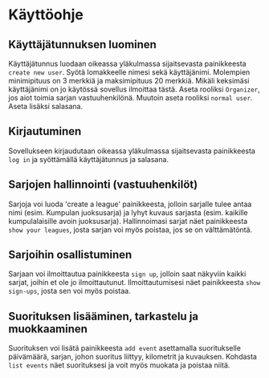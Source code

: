 # Käyttöohje
## Käyttäjätunnuksen luominen

Käyttäjätunnus luodaan oikeassa yläkulmassa sijaitsevasta painikkeesta `create new user`. Syötä lomakkeelle nimesi sekä käyttäjänimi.
Molempien minimipituus on 3 merkkiä ja maksimipituus 20 merkkiä. Mikäli keksimäsi käyttäjänimi on jo käytössä sovellus ilmoittaa tästä.
Aseta rooliksi `Organizer`, jos aiot toimia sarjan vastuuhenkilönä. Muutoin aseta rooliksi `normal user`. Aseta lisäksi salasana.

## Kirjautuminen 

Sovellukseen kirjaudutaan oikeassa yläkulmassa sijaitsevasta painikkeesta `log in` ja syöttämällä käyttäjätunnus ja salasana.

## Sarjojen hallinnointi (vastuuhenkilöt)

Sarjoja voi luoda 'create a league' painikkeesta, jolloin sarjalle tulee antaa nimi (esim. Kumpulan juoksusarja) ja lyhyt kuvaus sarjasta (esim. kaikille kumpulalaisille avoin juoksusarja).
Hallinnoimasi sarjat näet painikkeesta `show your leagues`, josta sarjan voi myös poistaa, jos se on välttämätöntä.

## Sarjoihin osallistuminen

Sarjaan voi ilmoittautua painikkeesta `sign up`, jolloin saat näkyviin kaikki sarjat, joihin et ole jo ilmoittautunut. Ilmoittautumisesi näet painikkeesta `show sign-ups`, josta sen voi myös poistaa.

## Suorituksen lisääminen, tarkastelu ja muokkaaminen

Suorituksen voi lisätä painikkeesta `add event` asettamalla suoritukselle päivämäärä, sarjan, johon suoritus liittyy, kilometrit ja kuvauksen.
Kohdasta `list events` näet suorituksesi ja voit myös muokata ja poistaa niitä.

